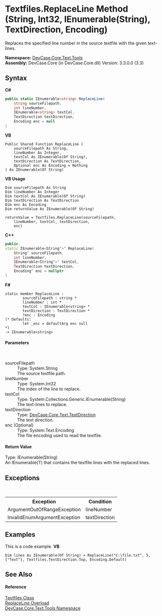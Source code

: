 # Textfiles.ReplaceLine Method (String, Int32, IEnumerable(String), TextDirection, Encoding)
 

Replaces the specified line number in the source textfile with the given text-lines.

**Namespace:**&nbsp;<a href="N_DevCase_Core_Text_Tools">DevCase.Core.Text.Tools</a><br />**Assembly:**&nbsp;DevCase.Core (in DevCase.Core.dll) Version: 3.3.0.0 (3.3)

## Syntax

**C#**<br />
``` C#
public static IEnumerable<string> ReplaceLine(
	string sourceFilepath,
	int lineNumber,
	IEnumerable<string> textCol,
	TextDirection textDirection,
	Encoding enc = null
)
```

**VB**<br />
``` VB
Public Shared Function ReplaceLine ( 
	sourceFilepath As String,
	lineNumber As Integer,
	textCol As IEnumerable(Of String),
	textDirection As TextDirection,
	Optional enc As Encoding = Nothing
) As IEnumerable(Of String)
```

**VB Usage**<br />
``` VB Usage
Dim sourceFilepath As String
Dim lineNumber As Integer
Dim textCol As IEnumerable(Of String)
Dim textDirection As TextDirection
Dim enc As Encoding
Dim returnValue As IEnumerable(Of String)

returnValue = Textfiles.ReplaceLine(sourceFilepath, 
	lineNumber, textCol, textDirection, 
	enc)
```

**C++**<br />
``` C++
public:
static IEnumerable<String^>^ ReplaceLine(
	String^ sourceFilepath, 
	int lineNumber, 
	IEnumerable<String^>^ textCol, 
	TextDirection textDirection, 
	Encoding^ enc = nullptr
)
```

**F#**<br />
``` F#
static member ReplaceLine : 
        sourceFilepath : string * 
        lineNumber : int * 
        textCol : IEnumerable<string> * 
        textDirection : TextDirection * 
        ?enc : Encoding 
(* Defaults:
        let _enc = defaultArg enc null
*)
-> IEnumerable<string> 

```


#### Parameters
&nbsp;<dl><dt>sourceFilepath</dt><dd>Type: System.String<br />The source textfile path.</dd><dt>lineNumber</dt><dd>Type: System.Int32<br />The index of the line to replace.</dd><dt>textCol</dt><dd>Type: System.Collections.Generic.IEnumerable(String)<br />The text-lines to replace.</dd><dt>textDirection</dt><dd>Type: <a href="T_DevCase_Core_Text_TextDirection">DevCase.Core.Text.TextDirection</a><br />The text direction.</dd><dt>enc (Optional)</dt><dd>Type: System.Text.Encoding<br />The file encoding used to read the textfile.</dd></dl>

#### Return Value
Type: IEnumerable(String)<br />An IEnumerable(T) that contains the textfile lines with the replaced lines.

## Exceptions
&nbsp;<table><tr><th>Exception</th><th>Condition</th></tr><tr><td>ArgumentOutOfRangeException</td><td>lineNumber</td></tr><tr><td>InvalidEnumArgumentException</td><td>textDirection</td></tr></table>

## Examples
This is a code example. 
**VB**<br />
``` VB
Dim lines As IEnumerable(Of String) = ReplaceLine("C:\file.txt", 5, {"Text"}, Textfiles.TextDirection.Top, Encoding.Default)
```


## See Also


#### Reference
<a href="T_DevCase_Core_Text_Tools_Textfiles">Textfiles Class</a><br /><a href="Overload_DevCase_Core_Text_Tools_Textfiles_ReplaceLine">ReplaceLine Overload</a><br /><a href="N_DevCase_Core_Text_Tools">DevCase.Core.Text.Tools Namespace</a><br />